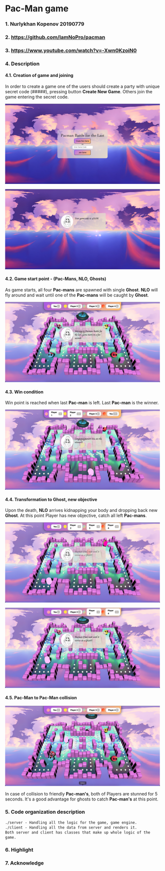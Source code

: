 # Pac-Man game

### 1. __Nurlykhan Kopenov 20190779__

### 2. https://github.com/IamNoPro/pacman

### 3. https://www.youtube.com/watch?v=-Xwn0KzoiN0

### 4. Description

#### 4.1. Creation of game and joining

In order to create a game one of the users should create a party
with unique secret code (#####), pressing button __Create New Game__. Others join the
game entering the secret code.

![ScreenShot](https://raw.githubusercontent.com/IamNoPro/pacman/main/public/screenshots/game_creation.png)

![Game code](https://raw.githubusercontent.com/IamNoPro/pacman/main/public/screenshots/game_code.png)

#### 4.2. Game start point - __(Pac-Mans, NLO, Ghosts)__

As game starts, all four __Pac-mans__ are spawned with single __Ghost__. __NLO__ will fly around
and wait until one of the __Pac-mans__ will be caught by __Ghost__.

![Game creation](https://raw.githubusercontent.com/IamNoPro/pacman/main/public/screenshots/game_start.png)

#### 4.3. Win condition

Win point is reached when last __Pac-man__ is left. Last __Pac-man__ is the winner.

![Game creation](https://raw.githubusercontent.com/IamNoPro/pacman/main/public/screenshots/pacman_win.png)

#### 4.4. Transformation to __Ghost__, new objective 

Upon the death, __NLO__ arrives kidnapping your body and dropping back new __Ghost__. 
At this point Player has new objective, catch all left __Pac-mans__.

![Game creation](https://raw.githubusercontent.com/IamNoPro/pacman/main/public/screenshots/pacman_eaten.png)

![Game code](https://raw.githubusercontent.com/IamNoPro/pacman/main/public/screenshots/pacman_revive.png)

#### 4.5. Pac-Man to Pac-Man collision

![Game creation](https://raw.githubusercontent.com/IamNoPro/pacman/main/public/screenshots/pacman_collision.png)

In case of collision to friendly __Pac-man's__, both of Players are stunned for 5 seconds.
It's a good advantage for ghosts to catch __Pac-man's__ at this point.

### 5. Code organization description

    ./server - Handling all the logic for the game, game engine.
    ./client - Handling all the data from server and renders it.
    Both server and client has classes that make up whole logic of the game.
    

### 6. Highlight

### 7. Acknowledge

